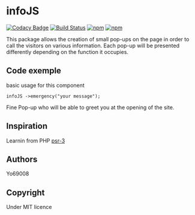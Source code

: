 # infoJS
[![Codacy Badge](https://api.codacy.com/project/badge/Grade/c1007ba54f34416eb665c54c16f5aa3d)](https://www.codacy.com/app/Yo69008/infoJS?utm_source=github.com&amp;utm_medium=referral&amp;utm_content=Yo69008/infoJS&amp;utm_campaign=Badge_Grade)
[![Build Status](https://travis-ci.org/Yo69008/infoJS.svg?branch=master)](https://travis-ci.org/Yo69008/infoJS)
[![npm](https://img.shields.io/npm/l/infojs.svg)]()
[![npm](https://img.shields.io/npm/v/infojs.svg)]()

This package allows the creation of small pop-ups on the page in order to call the visitors on various information.
Each pop-up will be presented differently depending on the function it occupies.

## Code exemple
basic usage for this component

```JS
infoJS ->emergency("your message");
```
Fine Pop-up who will be able to greet you at the opening of the site.


## Inspiration
Learnin from PHP [psr-3](http://www.php-fig.org/psr/psr-3/)

## Authors

Yo69008


## Copyright
Under MIT licence
